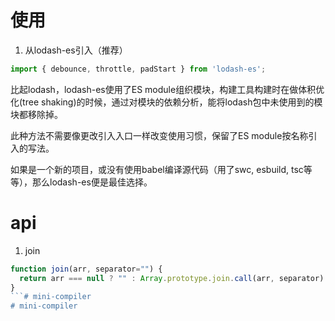 # 使用
1. 从lodash-es引入（推荐）
```js
import { debounce, throttle, padStart } from 'lodash-es';
```
比起lodash，lodash-es使用了ES module组织模块，构建工具构建时在做体积优化(tree shaking)的时候，通过对模块的依赖分析，能将lodash包中未使用到的模块都移除掉。

此种方法不需要像更改引入入口一样改变使用习惯，保留了ES module按名称引入的写法。

如果是一个新的项目，或没有使用babel编译源代码（用了swc, esbuild, tsc等等），那么lodash-es便是最佳选择。
# api
1. join
```js
function join(arr, separator="") {
  return arr === null ? "" : Array.prototype.join.call(arr, separator)
}
```# mini-compiler
# mini-compiler
